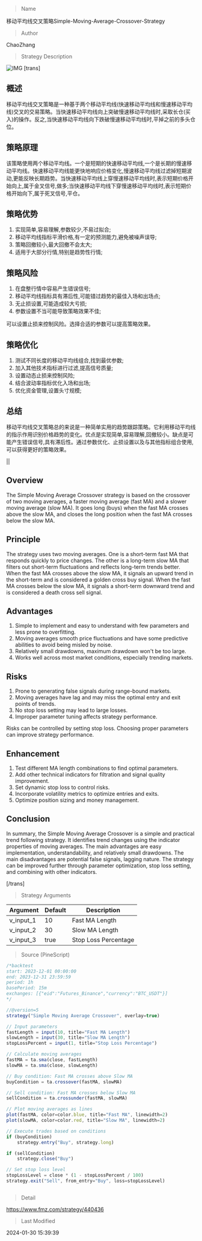 
> Name

移动平均线交叉策略Simple-Moving-Average-Crossover-Strategy

> Author

ChaoZhang

> Strategy Description

![IMG](https://www.fmz.com/upload/asset/13bf888b86b127f3e1b.png)
 [trans]
## 概述

移动平均线交叉策略是一种基于两个移动平均线(快速移动平均线和慢速移动平均线)交叉的交易策略。当快速移动平均线向上突破慢速移动平均线时,采取长仓(买入)的操作。反之,当快速移动平均线向下跌破慢速移动平均线时,平掉之前的多头仓位。

## 策略原理

该策略使用两个移动平均线。一个是短期的快速移动平均线,一个是长期的慢速移动平均线。快速移动平均线能更快地响应价格变化,慢速移动平均线过滤掉短期波动,更能反映长期趋势。当快速移动平均线上穿慢速移动平均线时,表示短期价格开始向上,属于金叉信号,做多;当快速移动平均线下穿慢速移动平均线时,表示短期价格开始向下,属于死叉信号,平仓。

## 策略优势

1. 实现简单,容易理解,参数较少,不易过拟合;
2. 移动平均线指标平滑价格,有一定的预测能力,避免被噪声误导;
3. 策略回撤较小,最大回撤不会太大;
4. 适用于大部分行情,特别是趋势性行情;

## 策略风险

1. 在盘整行情中容易产生错误信号;
2. 移动平均线指标具有滞后性,可能错过趋势的最佳入场和出场点;
3. 无止损设置,可能造成较大亏损;
4. 参数设置不当可能导致策略效果不佳;

可以设置止损来控制风险。选择合适的参数可以提高策略效果。

## 策略优化

1. 测试不同长度的移动平均线组合,找到最优参数;
2. 加入其他技术指标进行过滤,提高信号质量;
3. 设置动态止损来控制风险;
4. 结合波动率指标优化入场和出场;
5. 优化资金管理,设置头寸规模;

## 总结

移动平均线交叉策略总的来说是一种简单实用的趋势跟踪策略。它利用移动平均线的指示作用识别价格趋势的变化。优点是实现简单,容易理解,回撤较小。缺点是可能产生错误信号,具有滞后性。通过参数优化、止损设置以及与其他指标组合使用,可以获得更好的策略效果。

||

## Overview

The Simple Moving Average Crossover strategy is based on the crossover of two moving averages, a faster moving average (fast MA) and a slower moving average (slow MA). It goes long (buys) when the fast MA crosses above the slow MA, and closes the long position when the fast MA crosses below the slow MA.  

## Principle  

The strategy uses two moving averages. One is a short-term fast MA that responds quickly to price changes. The other is a long-term slow MA that filters out short-term fluctuations and reflects long-term trends better. When the fast MA crosses above the slow MA, it signals an upward trend in the short-term and is considered a golden cross buy signal. When the fast MA crosses below the slow MA, it signals a short-term downward trend and is considered a death cross sell signal.

## Advantages

1. Simple to implement and easy to understand with few parameters and less prone to overfitting.  
2. Moving averages smooth price fluctuations and have some predictive abilities to avoid being misled by noise.
3. Relatively small drawdowns, maximum drawdown won't be too large.  
4. Works well across most market conditions, especially trending markets.

## Risks  

1. Prone to generating false signals during range-bound markets.  
2. Moving averages have lag and may miss the optimal entry and exit points of trends.
3. No stop loss setting may lead to large losses.   
4. Improper parameter tuning affects strategy performance.  

Risks can be controlled by setting stop loss. Choosing proper parameters can improve strategy performance.

## Enhancement  

1. Test different MA length combinations to find optimal parameters.
2. Add other technical indicators for filtration and signal quality improvement. 
3. Set dynamic stop loss to control risks.  
4. Incorporate volatility metrics to optimize entries and exits.
5. Optimize position sizing and money management.   

## Conclusion  

In summary, the Simple Moving Average Crossover is a simple and practical trend following strategy. It identifies trend changes using the indicator properties of moving averages. The main advantages are easy implementation, understandability, and relatively small drawdowns. The main disadvantages are potential false signals, lagging nature. The strategy can be improved further through parameter optimization, stop loss setting, and combining with other indicators.

[/trans]

> Strategy Arguments



|Argument|Default|Description|
|----|----|----|
|v_input_1|10|Fast MA Length|
|v_input_2|30|Slow MA Length|
|v_input_3|true|Stop Loss Percentage|


> Source (PineScript)

``` javascript
/*backtest
start: 2023-12-01 00:00:00
end: 2023-12-31 23:59:59
period: 1h
basePeriod: 15m
exchanges: [{"eid":"Futures_Binance","currency":"BTC_USDT"}]
*/

//@version=5
strategy("Simple Moving Average Crossover", overlay=true)

// Input parameters
fastLength = input(10, title="Fast MA Length")
slowLength = input(30, title="Slow MA Length")
stopLossPercent = input(1, title="Stop Loss Percentage")

// Calculate moving averages
fastMA = ta.sma(close, fastLength)
slowMA = ta.sma(close, slowLength)

// Buy condition: Fast MA crosses above Slow MA
buyCondition = ta.crossover(fastMA, slowMA)

// Sell condition: Fast MA crosses below Slow MA
sellCondition = ta.crossunder(fastMA, slowMA)

// Plot moving averages as lines
plot(fastMA, color=color.blue, title="Fast MA", linewidth=2)
plot(slowMA, color=color.red, title="Slow MA", linewidth=2)

// Execute trades based on conditions
if (buyCondition)
    strategy.entry("Buy", strategy.long)

if (sellCondition)
    strategy.close("Buy")

// Set stop loss level
stopLossLevel = close * (1 - stopLossPercent / 100)
strategy.exit("Sell", from_entry="Buy", loss=stopLossLevel)



```

> Detail

https://www.fmz.com/strategy/440436

> Last Modified

2024-01-30 15:39:39
